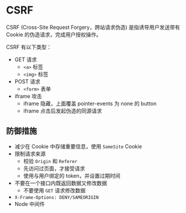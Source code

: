 # CSRF

CSRF (Cross-Site Request Forgery，跨站请求伪造) 是指诱导用户发送带有 Cookie 的伪造请求，完成用户授权操作。

CSRF 有以下类型：

- GET 请求
  - `<a>` 标签
  - `<img>` 标签
- POST 请求
  - `<form>` 表单
- iframe 攻击
  - iframe 隐藏，上面覆盖 pointer-events 为 none 的 button
  - iframe 点击后发起伪造的同源请求

## 防御措施

- 减少在 Cookie 中存储重要信息，使用 `SameSite` Cookie
- 限制请求来源
  - 校验 `Origin` 和 `Referer`
  - 先访问过页面，才接受请求
  - 使用与用户绑定的 token，并设置过期时间
- 不要在一个接口内既返回数据又修改数据
  - 不要使用 `GET` 请求修改数据
- `X-Frame-Options: DENY/SAMEORIGIN`
- Node 中间件
